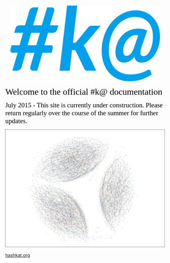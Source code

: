 <p align='center'>
  <img src="img/logo.svg">
</p>

<span style="color:black; font-family:Georgia; font-size:2em;">Welcome to the official #k@ documentation</span>

<span style="color:black; font-family:Georgia; font-size:1.5em;">July 2015 - This site is currently under construction. Please return regularly over the course of the summer for further updates. </span>

<p align='center'>
  <img src='img/front_page.png'>
</p>

[hashkat.org](http://hashkat.org)